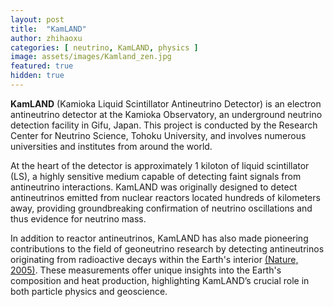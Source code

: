 ```yaml
---
layout: post
title:  "KamLAND"
author: zhihaoxu
categories: [ neutrino, KamLAND, physics ]
image: assets/images/Kamland_zen.jpg
featured: true
hidden: true
---
```


<b>KamLAND</b> (Kamioka Liquid Scintillator Antineutrino Detector) is an electron antineutrino detector at the Kamioka Observatory, an underground neutrino detection facility in Gifu, Japan.
This project is conducted by the Research Center for Neutrino Science, Tohoku University, and involves numerous universities and institutes from around the world.

At the heart of the detector is approximately 1 kiloton of liquid scintillator (LS), a highly sensitive medium capable of detecting faint signals from antineutrino interactions.
KamLAND was originally designed to detect antineutrinos emitted from nuclear reactors located hundreds of kilometers away, providing groundbreaking confirmation of neutrino oscillations and thus evidence for neutrino mass.

In addition to reactor antineutrinos, KamLAND has also made pioneering contributions to the field of geoneutrino research by detecting antineutrinos originating from radioactive decays within the Earth's interior [(Nature, 2005)](https://www.nature.com/articles/nature03980). These measurements offer unique insights into the Earth's composition and heat production, highlighting KamLAND’s crucial role in both particle physics and geoscience.
